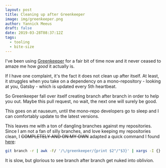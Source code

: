 ```yaml
---
layout: post
title: Cleaning up after Greenkeeper
image: img/greenkeeper.png
author: Yannick Meeus
draft: false
date: 2019-03-28T08:37:12Z
tags: 
  - tooling
  - bite-size
---
```


I've been using [Greenkeeper](https://greenkeeper.io/) for a fair bit of time now
and it never ceased to amaze me how *good* it actually is.

If I have one complaint, it's the fact it does not clean up
after itself. At least, it struggles when you take on a
dependency on a mono-repository - looking at you, Gatsby -
which is updated every 5th heartbeat.

So Greenkeeper fall over itself creating branch after
branch in order to help you out. Maybe this pull request,
no wait, the next one will surely be good.

This goes on at nauseum, until the mono-repo developers
go to sleep and I can comfortably update to the latest versions.

This leaves me with a ton of dangling branches against my
repositories. Since I am not a fan of silly branches, and love
keeping my repositories clean, I ~~COMPLETELY AND ON MY OWN~~ adapted
a quick command I found [here](https://coderwall.com/p/eis0ba/remove-a-thousand-stale-remote-branches-on-git):

```bash
git branch -r | awk -F/ '/\/greenkeeper/{print $2"/"$3}' | xargs -I {} git push origin :{}
```

It is slow, but glorious to see branch after branch get nuked into oblivion.
